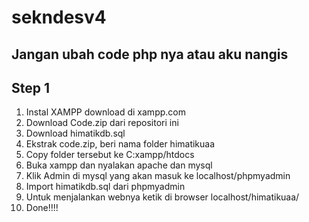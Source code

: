 # sekndesv4
## Jangan ubah code php nya atau aku nangis
## Step 1
1. Instal XAMPP download di xampp.com
2. Download Code.zip dari repositori ini
3. Download himatikdb.sql 
4. Ekstrak code.zip, beri nama folder himatikuaa
5. Copy folder tersebut ke C:xampp/htdocs
6. Buka xampp dan nyalakan apache dan mysql
7. Klik Admin di mysql yang akan masuk ke localhost/phpmyadmin
8. Import himatikdb.sql dari phpmyadmin
9. Untuk menjalankan webnya ketik di browser localhost/himatikuaa/
10. Done!!!!
